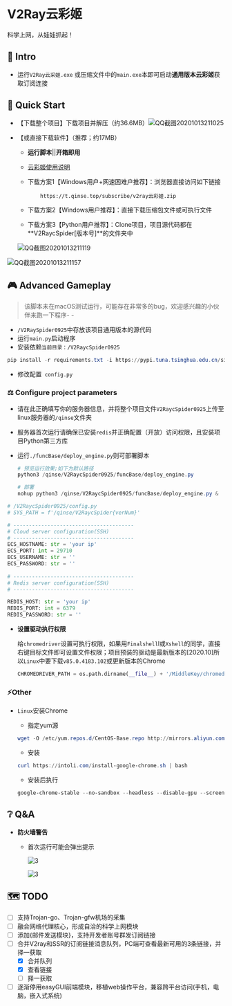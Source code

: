 # V2Ray云彩姬

科学上网，从娃娃抓起！

## :carousel_horse: Intro

- 运行`V2Ray云采姬.exe` 或压缩文件中的`main.exe`本即可启动**通用版本云彩姬**获取订阅连接

## :eagle: Quick Start

- 【下载整个项目】下载项目并解压（约36.6MB）![QQ截图20201013211025](https://i.loli.net/2020/10/13/yeBcA3dXwU8FOS4.png)

- 【或直接下载软件】（推荐；约17MB）

  - **运行脚本**||**开箱即用**

  - [云彩姬使用说明](https://github.com/QIN2DIM/V2RayCloudSpider/blob/master/V2Ray云彩姬使用说明.md)

  - 下载方案1【Windows用户+网速困难户推荐】：浏览器直接访问如下链接

    ```
    	https://t.qinse.top/subscribe/v2ray云彩姬.zip
    ```

  - 下载方案2【Windows用户推荐】：直接下载压缩包文件或可执行文件

  - 下载方案3【Python用户推荐】：Clone项目，项目源代码都在**V2RaycSpider[版本号]**的文件夹中

  ![QQ截图20201013211119](https://i.loli.net/2020/10/13/mV5eizrLD8TFlWO.png)

![QQ截图20201013211157](https://i.loli.net/2020/10/13/hmKrsQ7Ob6kIBce.png)

## :video_game: Advanced Gameplay

> 该脚本未在macOS测试运行，可能存在非常多的bug，欢迎感兴趣的小伙伴来跑一下程序- -

- `/V2RaySpider0925`中存放该项目通用版本的源代码
- 运行`main.py`启动程序
- 安装依赖`当前目录：/V2RaycSpider0925`

```powershell
pip install -r requirements.txt -i https://pypi.tuna.tsinghua.edu.cn/simple/
```

- 修改配置` config.py`

### :balance_scale: Configure project parameters

- 请在此正确填写你的服务器信息，并将整个项目文件`V2RaycSpider0925`上传至linux服务器的`/qinse`文件夹

- 服务器首次运行请确保已安装`redis`并正确配置（开放）访问权限，且安装项目Python第三方库

- 运行`./funcBase/deploy_engine.py`则可部署脚本

  ```powershell
  # 预览运行效果;如下为默认路径
  python3 /qinse/V2RaycSpider0925/funcBase/deploy_engine.py
  
  # 部署
  nohup python3 /qinse/V2RaycSpider0925/funcBase/deploy_engine.py &
  ```

  

```python
# /V2RaycSpider0925/config.py
# SYS_PATH = f'/qinse/V2RaycSpider{verNum}'

# ---------------------------------------
# Cloud server configuration(SSH)
# ---------------------------------------
ECS_HOSTNAME: str = 'your ip'
ECS_PORT: int = 29710
ECS_USERNAME: str = ''
ECS_PASSWORD: str = ''
    
# ---------------------------------------
# Redis server configuration(SSH)
# ---------------------------------------

REDIS_HOST: str = 'your ip'
REDIS_PORT: int = 6379
REDIS_PASSWORD: str = ''
```

- **设置驱动执行权限**

  给`chromedriver`设置可执行权限，如果用`Finalshell`l或`Xshell`的同学，直接右键目标文件即可设置文件权限；项目预装的驱动是最新版本的[2020.10]所以`Linux`中要下载`v85.0.4183.102`或更新版本的Chrome

  ```python
  CHROMEDRIVER_PATH = os.path.dirname(__file__) + '/MiddleKey/chromedriver'
  ```

### :zap:Other

- `Linux`安装Chrome

  - 指定yum源

  ```powershell
  wget -O /etc/yum.repos.d/CentOS-Base.repo http://mirrors.aliyun.com/repo/Centos-7.repo
  ```

  - 安装

  ```powershell
  curl https://intoli.com/install-google-chrome.sh | bash
  ```

  - 安装后执行

  ```powershell
  google-chrome-stable --no-sandbox --headless --disable-gpu --screenshot https://www.baidu.com/
  ```

## :grey_question: Q&A

- **防火墙警告**

  - 首次运行可能会弹出提示

    ![3](https://i.loli.net/2020/10/06/MhwiZfOz3VdDPU5.png)

    ![3](https://i.loli.net/2020/10/06/gmLksO3HCtyWu9r.png)

## :world_map: TODO

- [ ] 支持Trojan-go、Trojan-gfw机场的采集
- [ ] 融合网络代理核心，形成自洽的科学上网模块
- [ ] 添加{邮件发送模块}，支持开发者账号群发订阅链接
- [ ] 合并V2ray和SSR的订阅链接消息队列，PC端可查看最新可用的3条链接，并择一获取
  - [x] 合并队列
  - [x] 查看链接
  - [ ] 择一获取
- [ ] 逐渐停用easyGUI前端模块，移植web操作平台，兼容跨平台访问(手机，电脑，嵌入式系统)